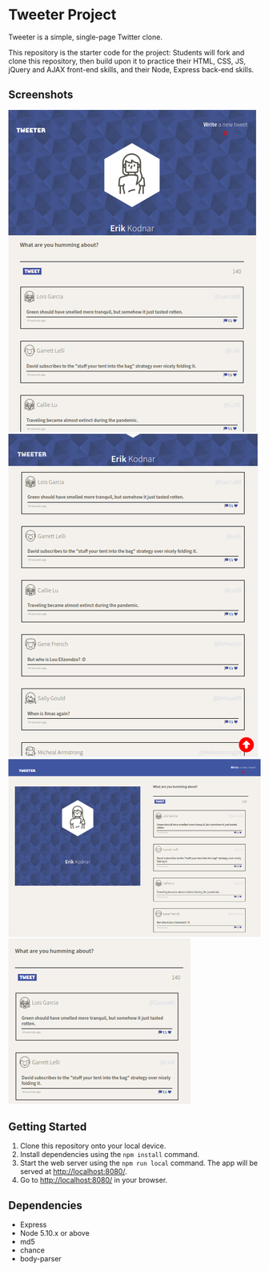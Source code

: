 # Tweeter Project

Tweeter is a simple, single-page Twitter clone.

This repository is the starter code for the project: Students will fork and clone this repository, then build upon it to practice their HTML, CSS, JS, jQuery and AJAX front-end skills, and their Node, Express back-end skills.

## Screenshots

!["Screenshot of page on small display"](./docs/small-display.png)
!["Screenshot of page on small display - tweet section"](./docs/small-display-tweet-section.png)
!["Screenshot of page on large display"](./docs/large-display.png)
!["Screenshot of compose tweet section"](./docs/compose-tweet.png)

## Getting Started

1. Clone this repository onto your local device.
2. Install dependencies using the `npm install` command.
3. Start the web server using the `npm run local` command. The app will be served at <http://localhost:8080/>.
4. Go to <http://localhost:8080/> in your browser.

## Dependencies

- Express
- Node 5.10.x or above
- md5
- chance
- body-parser